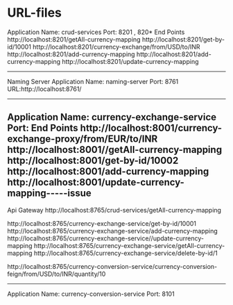 # URL-files
Application Name: crud-services
Port: 8201 , 820* 
End Points
http://localhost:8201/getAll-currency-mapping
http://localhost:8201/get-by-id/10001
http://localhost:8201/currency-exchange/from/USD/to/INR
http://localhost:8201/add-currency-mapping
http://localhost:8201/add-currency-mapping
http://localhost:8201/update-currency-mapping

-------------------------------------------------------------------

Naming Server
Application Name: naming-server 
Port: 8761
URL:http://localhost:8761/

-------------------------------------------------------------------

Application Name: currency-exchange-service
Port: 
End Points
http://localhost:8001/currency-exchange-proxy/from/EUR/to/INR
http://localhost:8001//getAll-currency-mapping
http://localhost:8001/get-by-id/10002
http://localhost:8001/add-currency-mapping
http://localhost:8001/update-currency-mapping-----issue
-------------------------------------------------------------------
Api Gateway
http://localhost:8765/crud-services/getAll-currency-mapping

http://localhost:8765/currency-exchange-service/get-by-id/10001
http://localhost:8765/currency-exchange-service/add-currency-mapping
http://localhost:8765/currency-exchange-service//update-currency-mapping
http://localhost:8765/currency-exchange-service/getAll-currency-mapping
http://localhost:8765/currency-exchange-service/delete-by-id/1

http://localhost:8765/currency-conversion-service/currency-conversion-feign/from/USD/to/INR/quantity/10


-------------------------------------------------------------------
Application Name: currency-conversion-service
Port: 8101

